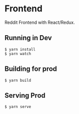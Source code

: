 # Frontend

Reddit Frontend with React/Redux.

## Running in Dev

    $ yarn install
    $ yarn watch


## Building for prod

    $ yarn build

## Serving Prod

    $ yarn serve

